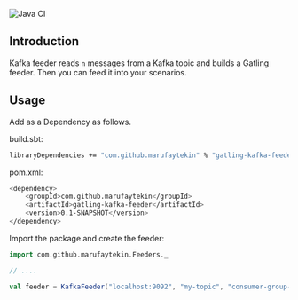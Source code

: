 ![Java CI](https://github.com/marufaytekin/gatling-kafka-feeder/workflows/Java%20CI/badge.svg)

Introduction
------------

Kafka feeder reads `n` messages from a Kafka topic and builds a Gatling feeder. Then you can feed it into your scenarios.

Usage
-----

Add as a Dependency as follows.

build.sbt:
```bash
libraryDependencies += "com.github.marufaytekin" % "gatling-kafka-feeder" % "0.1-SNAPSHOT" % Test
```

pom.xml:
```bash
<dependency>
    <groupId>com.github.marufaytekin</groupId>
    <artifactId>gatling-kafka-feeder</artifactId>
    <version>0.1-SNAPSHOT</version>
</dependency>
```

Import the package and create the feeder:

```scala
import com.github.marufaytekin.Feeders._

// ....

val feeder = KafkaFeeder("localhost:9092", "my-topic", "consumer-group-01", 100, "earliest").circular
```